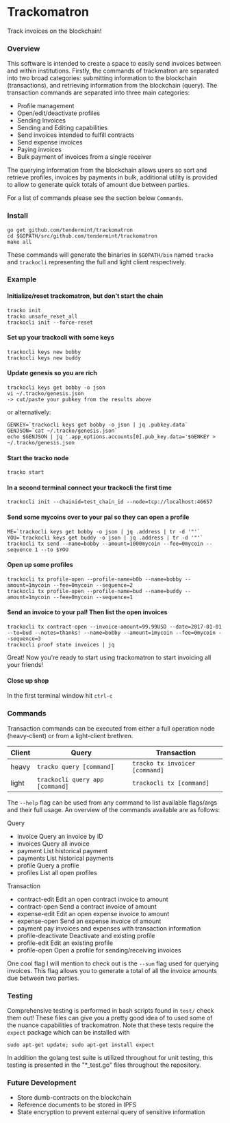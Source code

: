 # Trackomatron

Track invoices on the blockchain!

### Overview
This software is intended to create a space to easily send invoices between and within
institutions. Firstly, the commands of trackmatron are separated into two broad
categories: submitting information to the blockchain (transactions), and
retrieving information from the blockchain (query).  The transaction commands
are separated into three main categories: 
 - Profile management
  - Open/edit/deactivate profiles 
 - Sending Invoices
  - Sending and Editing capabilities
  - Send invoices intended to fulfill contracts
  - Send expense invoices 
 - Paying invoices
  - Bulk payment of invoices from a single receiver

The querying information from the blockchain allows users so sort and retrieve profiles, 
invoices by payments in bulk, additional utility is provided to allow to generate quick totals 
of amount due between parties.  

For a list of commands please see the section below `Commands`.

### Install
```
go get github.com/tendermint/trackomatron
cd $GOPATH/src/github.com/tendermint/trackomatron
make all
```
These commands will generate the binaries in `$GOPATH/bin` named `tracko` and
`trackocli` representing the full and light client respectively.  

### Example

#### Initialize/reset trackomatron, but don't start the chain
```
tracko init
tracko unsafe_reset_all
trackocli init --force-reset
```

#### Set up your trackocli with some keys
```
trackocli keys new bobby
trackocli keys new buddy
```

#### Update genesis so you are rich
```
trackocli keys get bobby -o json
vi ~/.tracko/genesis.json
-> cut/paste your pubkey from the results above
```
or alternatively:  
```
GENKEY=`trackocli keys get bobby -o json | jq .pubkey.data`
GENJSON=`cat ~/.tracko/genesis.json`
echo $GENJSON | jq '.app_options.accounts[0].pub_key.data='$GENKEY > ~/.tracko/genesis.json 
```

#### Start the tracko node
```
tracko start
```

#### In a second terminal connect your trackocli the first time
```
trackocli init --chainid=test_chain_id --node=tcp://localhost:46657
```

#### Send some mycoins over to your pal so they can open a profile
```
ME=`trackocli keys get bobby -o json | jq .address | tr -d '"'`
YOU=`trackocli keys get buddy -o json | jq .address | tr -d '"'`
trackocli tx send --name=bobby --amount=1000mycoin --fee=0mycoin --sequence 1 --to $YOU
```

#### Open up some profiles
```
trackocli tx profile-open --profile-name=b0b --name=bobby --amount=1mycoin --fee=0mycoin --sequence=2
trackocli tx profile-open --profile-name=bud --name=buddy --amount=1mycoin --fee=0mycoin --sequence=1
```


#### Send an invoice to your pal! Then list the open invoices
```
trackocli tx contract-open --invoice-amount=99.99USD --date=2017-01-01 --to=bud --notes=thanks! --name=bobby --amount=1mycoin --fee=0mycoin --sequence=3
trackocli proof state invoices | jq
```

Great! Now you're ready to start using trackomatron to start invoicing all your friends!

#### Close up shop
In the first terminal window hit `ctrl-c`  

### Commands

Transaction commands can be executed from either a full operation node
(heavy-client) or from a light-client brethren. 

| Client | Query | Transaction |
|-----|-----|-----|
| heavy  | `tracko query [command]` | `tracko tx invoicer [command]` |
| light  | `trackocli query app [command]` | `trackocli tx [command]` |

The `--help` flag can be used from any command to list available flags/args and
their full usage. An overview of the commands available are as follows: 

Query
 - invoice     Query an invoice by ID
 - invoices    Query all invoice
 - payment     List historical payment
 - payments    List historical payments
 - profile     Query a profile
 - profiles    List all open profiles

Transaction
 - contract-edit      Edit an open contract invoice to amount <value><currency>
 - contract-open      Send a contract invoice of amount <value><currency>
 - expense-edit       Edit an open expense invoice to amount <value><currency>
 - expense-open       Send an expense invoice of amount <value><currency>
 - payment            pay invoices and expenses with transaction information
 - profile-deactivate Deactivate and existing profile
 - profile-edit       Edit an existing profile
 - profile-open       Open a profile for sending/receiving invoices

One cool flag I will mention to check out is the `--sum` flag used for querying
invoices.  This flag allows you to generate a total of all the invoice amounts
due between two parties.

### Testing
Comprehensive testing is performed in bash scripts found in `test/` check them
out!  These files can give you a pretty good idea of to used some of the nuance
capabilities of trackomatron. Note that these tests require the `expect` package
which can be installed with
```
sudo apt-get update; sudo apt-get install expect
```
In addition the golang test suite is utilized
throughout for unit testing, this testing is presented in the "\*\_test.go"
files throughout the repository.

### Future Development
 - Store dumb-contracts on the blockchain
 - Reference documents to be stored in IPFS
 - State encryption to prevent external query of sensitive information 
